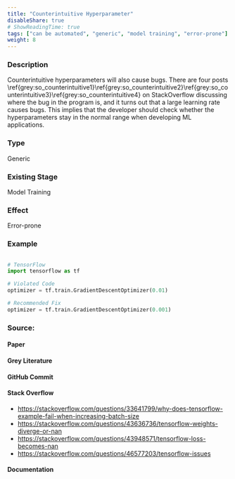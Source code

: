 ```yaml
---
title: "Counterintuitive Hyperparameter"
disableShare: true
# ShowReadingTime: true
tags: ["can be automated", "generic", "model training", "error-prone"]
weight: 8
---
```


### Description

Counterintuitive hyperparameters will also cause bugs. There are four posts \ref{grey:so_counterintuitive1}\ref{grey:so_counterintuitive2}\ref{grey:so_counterintuitive3}\ref{grey:so_counterintuitive4} on StackOverflow discussing where the bug in the program is, and it turns out that a large learning rate causes bugs. This implies that the developer should check whether the hyperparameters stay in the normal range when developing ML applications.  


### Type

Generic

### Existing Stage

Model Training

### Effect

Error-prone

### Example

```python

# TensorFlow
import tensorflow as tf

# Violated Code
optimizer = tf.train.GradientDescentOptimizer(0.01)

# Recommended Fix
optimizer = tf.train.GradientDescentOptimizer(0.001)

```

### Source:

#### Paper 

#### Grey Literature

#### GitHub Commit

#### Stack Overflow
- https://stackoverflow.com/questions/33641799/why-does-tensorflow-example-fail-when-increasing-batch-size
- https://stackoverflow.com/questions/43636736/tensorflow-weights-diverge-or-nan
- https://stackoverflow.com/questions/43948571/tensorflow-loss-becomes-nan
- https://stackoverflow.com/questions/46577203/tensorflow-issues

#### Documentation

